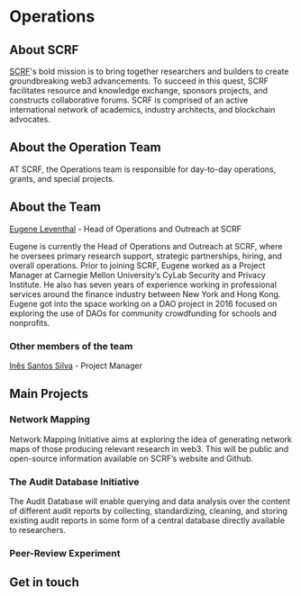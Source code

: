 # Operations
## About SCRF

[SCRF](https://www.smartcontractresearch.org/)'s bold mission is to bring together researchers and builders to create groundbreaking web3 advancements. To succeed in this quest, SCRF facilitates resource and knowledge exchange, sponsors projects, and constructs collaborative forums. SCRF is comprised of an active international network of academics, industry architects, and blockchain advocates.

## About the Operation Team
AT SCRF, the Operations team is responsible for day-to-day operations, grants, and special projects.

## About the Team

[Eugene Leventhal](https://www.linkedin.com/in/eugene-leventhal/) - Head of Operations and Outreach at SCRF

Eugene is currently the Head of Operations and Outreach at SCRF, where he oversees primary research support, strategic partnerships, hiring, and overall operations. Prior to joining SCRF, Eugene worked as a Project Manager at Carnegie Mellon University’s CyLab Security and Privacy Institute. He also has seven years of experience working in professional services around the finance industry between New York and Hong Kong. Eugene got into the space working on a DAO project in 2016 focused on exploring the use of DAOs for community crowdfunding for schools and nonprofits. 

### Other members of the team

[Inês Santos Silva](https://www.linkedin.com/in/inessantossilva/) - Project Manager

## Main Projects

### Network Mapping
Network Mapping Initiative aims at exploring the idea of generating network maps of those producing relevant research in web3. This will be public and open-source information available on SCRF’s website and Github. 

### The Audit Database Initiative
The Audit Database will enable querying and data analysis over the content of different audit reports by collecting, standardizing, cleaning, and storing existing audit reports in some form of a central database directly available to researchers.

### Peer-Review Experiment


## Get in touch
